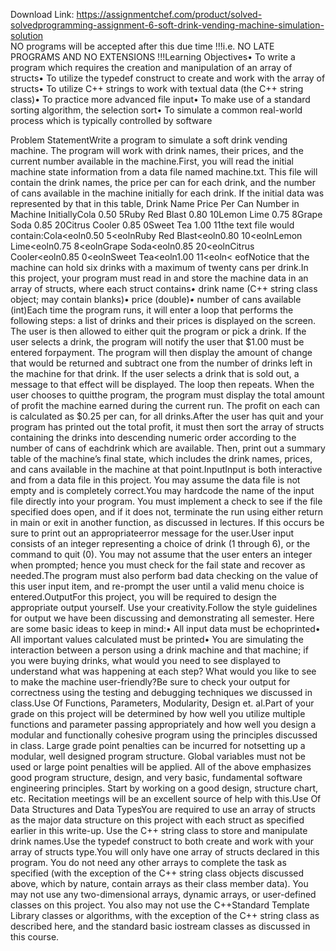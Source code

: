 Download Link: https://assignmentchef.com/product/solved-solvedprogramming-assignment-6-soft-drink-vending-machine-simulation-solution
<br>
NO programs will be accepted after this due time !!!i.e. NO LATE PROGRAMS AND NO EXTENSIONS !!!Learning Objectives• To write a program which requires the creation and manipulation of an array of structs• To utilize the typedef construct to create and work with the array of structs• To utilize C++ strings to work with textual data (the C++ string class)• To practice more advanced file input• To make use of a standard sorting algorithm, the selection sort• To simulate a common real-world process which is typically controlled by software

Problem StatementWrite a program to simulate a soft drink vending machine. The program will work with drink names, their prices, and the current number available in the machine.First, you will read the initial machine state information from a data file named machine.txt. This file will contain the drink names, the price per can for each drink, and the number of cans available in the machine initially for each drink. If the initial data was represented by that in this table, Drink Name Price Per Can Number in Machine InitiallyCola 0.50 5Ruby Red Blast 0.80 10Lemon Lime 0.75 8Grape Soda 0.85 20Citrus Cooler 0.85 0Sweet Tea 1.00 11the text file would contain:Cola&lt;eoln0.50 5&lt;eolnRuby Red Blast&lt;eoln0.80 10&lt;eolnLemon Lime&lt;eoln0.75 8&lt;eolnGrape Soda&lt;eoln0.85 20&lt;eolnCitrus Cooler&lt;eoln0.85 0&lt;eolnSweet Tea&lt;eoln1.00 11&lt;eoln&lt; eofNotice that the machine can hold six drinks with a maximum of twenty cans per drink.In this project, your program must read in and store the machine data in an array of structs, where each struct contains• drink name (C++ string class object; may contain blanks)• price (double)• number of cans available (int)Each time the program runs, it will enter a loop that performs the following steps: a list of drinks and their prices is displayed on the screen. The user is then allowed to either quit the program or pick a drink. If the user selects a drink, the program will notify the user that $1.00 must be entered forpayment. The program will then display the amount of change that would be returned and subtract one from the number of drinks left in the machine for that drink. If the user selects a drink that is sold out, a message to that effect will be displayed. The loop then repeats. When the user chooses to quitthe program, the program must display the total amount of profit the machine earned during the current run. The profit on each can is calculated as $0.25 per can, for all drinks.After the user has quit and your program has printed out the total profit, it must then sort the array of structs containing the drinks into descending numeric order according to the number of cans of eachdrink which are available. Then, print out a summary table of the machine’s final state, which includes the drink names, prices, and cans available in the machine at that point.InputInput is both interactive and from a data file in this project. You may assume the data file is not empty and is completely correct.You may hardcode the name of the input file directly into your program. You must implement a check to see if the file specified does open, and if it does not, terminate the run using either return in main or exit in another function, as discussed in lectures. If this occurs be sure to print out an appropriateerror message for the user.User input consists of an integer representing a choice of drink (1 through 6), or the command to quit (0). You may not assume that the user enters an integer when prompted; hence you must check for the fail state and recover as needed.The program must also perform bad data checking on the value of this user input item, and re-prompt the user until a valid menu choice is entered.OutputFor this project, you will be required to design the appropriate output yourself. Use your creativity.Follow the style guidelines for output we have been discussing and demonstrating all semester. Here are some basic ideas to keep in mind:• All input data must be echoprinted• All important values calculated must be printed• You are simulating the interaction between a person using a drink machine and that machine; if you were buying drinks, what would you need to see displayed to understand what was happening at each step? What would you like to see to make the machine user-friendly?Be sure to check your output for correctness using the testing and debugging techniques we discussed in class.Use Of Functions, Parameters, Modularity, Design et. al.Part of your grade on this project will be determined by how well you utilize multiple functions and parameter passing appropriately and how well you design a modular and functionally cohesive program using the principles discussed in class. Large grade point penalties can be incurred for notsetting up a modular, well designed program structure. Global variables must not be used or large point penalties will be applied. All of the above emphasizes good program structure, design, and very basic, fundamental software engineering principles. Start by working on a good design, structure chart, etc. Recitation meetings will be an excellent source of help with this.Use Of Data Structures and Data TypesYou are required to use an array of structs as the major data structure on this project with each struct as specified earlier in this write-up. Use the C++ string class to store and manipulate drink names.Use the typedef construct to both create and work with your array of structs type.You will only have one array of structs declared in this program. You do not need any other arrays to complete the task as specified (with the exception of the C++ string class objects discussed above, which by nature, contain arrays as their class member data). You may not use any two-dimensional arrays, dynamic arrays, or user-defined classes on this project. You also may not use the C++Standard Template Library classes or algorithms, with the exception of the C++ string class as described here, and the standard basic iostream classes as discussed in this course.